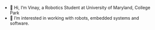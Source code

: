 - 👋 Hi, I’m Vinay, a Robotics Student at University of Maryland, College Park
- 👀 I’m interested in working with robots, embedded systems and software.


